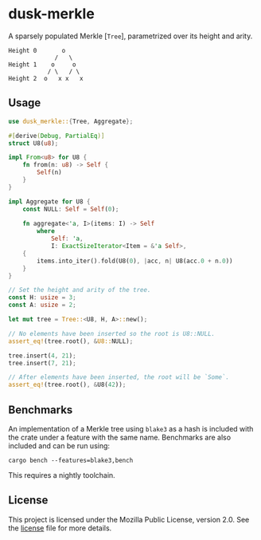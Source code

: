 # dusk-merkle

A sparsely populated Merkle [`Tree`], parametrized over its height and arity.
```text
Height 0       o
             /   \
Height 1    o     o 
           / \   / \
Height 2  o   x x   x 
```

## Usage
```rust
use dusk_merkle::{Tree, Aggregate};

#[derive(Debug, PartialEq)]
struct U8(u8);

impl From<u8> for U8 {
    fn from(n: u8) -> Self {
        Self(n)
    }
}

impl Aggregate for U8 {
    const NULL: Self = Self(0);
    
    fn aggregate<'a, I>(items: I) -> Self
        where
            Self: 'a,
            I: ExactSizeIterator<Item = &'a Self>,
    {
        items.into_iter().fold(U8(0), |acc, n| U8(acc.0 + n.0))
    }
}

// Set the height and arity of the tree. 
const H: usize = 3;
const A: usize = 2;

let mut tree = Tree::<U8, H, A>::new();

// No elements have been inserted so the root is U8::NULL.
assert_eq!(tree.root(), &U8::NULL);

tree.insert(4, 21);
tree.insert(7, 21);

// After elements have been inserted, the root will be `Some`.
assert_eq!(tree.root(), &U8(42));
```

## Benchmarks

An implementation of a Merkle tree using `blake3` as a hash is included with the
crate under a feature with the same name. Benchmarks are also included and can
be run using:

```shell
cargo bench --features=blake3,bench
```

This requires a nightly toolchain.

## License

This project is licensed under the Mozilla Public License, version 2.0. See the
[license](./LICENSE) file for more details.
